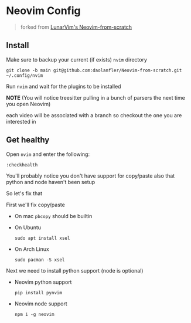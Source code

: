# Neovim Config

> forked from [LunarVim's Neovim-from-scratch](https://github.com/LunarVim/Neovim-from-scratch)

## Install

Make sure to backup your current (if exists) `nvim` directory

```
git clone -b main git@github.com:daolanfler/Neovim-from-scratch.git ~/.config/nvim
```

Run `nvim` and wait for the plugins to be installed

**NOTE** (You will notice treesitter pulling in a bunch of parsers the next time you open Neovim)

each video will be associated with a branch so checkout the one you are interested in

## Get healthy

Open `nvim` and enter the following:

```
:checkhealth
```

You'll probably notice you don't have support for copy/paste also that python and node haven't been setup

So let's fix that

First we'll fix copy/paste

-   On mac `pbcopy` should be builtin

-   On Ubuntu

    ```
    sudo apt install xsel
    ```

-   On Arch Linux

    ```
    sudo pacman -S xsel
    ```

Next we need to install python support (node is optional)

-   Neovim python support

    ```
    pip install pynvim
    ```

-   Neovim node support

    ```
    npm i -g neovim
    ```